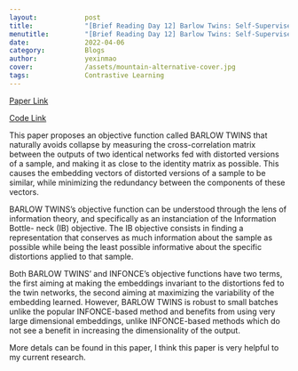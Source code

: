 ```yaml
---
layout:            post
title:             "[Brief Reading Day 12] Barlow Twins: Self-Supervised Learning via Redundancy Reduction"
menutitle:         "[Brief Reading Day 12] Barlow Twins: Self-Supervised Learning via Redundancy Reduction"
date:              2022-04-06
category:          Blogs
author:            yexinmao
cover:             /assets/mountain-alternative-cover.jpg
tags:              Contrastive Learning
---
```


[Paper Link](https://arxiv.org/abs/2103.03230)

[Code Link](https://github.com/facebookresearch/barlowtwins)

This paper proposes an objective function called BARLOW TWINS that naturally avoids collapse by measuring the cross-correlation matrix between the outputs of two identical networks fed with distorted versions of a sample, and making it as close to the identity matrix as possible. This causes the embedding vectors of distorted versions of a sample to be similar, while minimizing the redundancy between the components of these vectors.

BARLOW TWINS’s objective function can be understood through the lens of information theory, and specifically as an instanciation of the Information Bottle- neck (IB) objective. The IB objective consists in finding a representation that conserves as much information about the sample as possible while being the least possible informative about the specific distortions applied to that sample.

Both BARLOW TWINS’ and INFONCE’s objective functions have two terms, the first aiming at making the embeddings invariant to the distortions fed to the twin networks, the second aiming at maximizing the variability of the embedding learned. However, BARLOW TWINS is robust to small batches unlike the popular INFONCE-based method and benefits from using very large dimensional embeddings, unlike INFONCE-based methods which do not see a benefit in increasing the dimensionality of the output. 

More detals can be found in this paper, I think this paper is very helpful to my current research.






